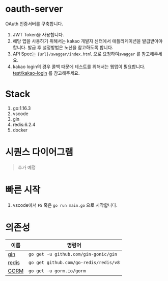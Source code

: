 # oauth-server

OAuth 인증서버를 구축합니다.

1. JWT Token을 사용합니다.
1. 해당 앱을 사용하기 위해서는 kakao 개발자 센터에서 애플리케이션을 발급받아야 합니다. 발급 후 설정방법은 노션을 참고하도록 합니다.
1. API Spec는 `{url}/swagger/index.html` 으로 요청하여`swagger` 를 참고해주세요.
1. kakao login의 경우 콜백 때문에 테스트를 위해서는 웹앱이 필요합니다. [test/kakao-login](./test/kakao-login) 를 참고해주세요.

# Stack

1. go:1.16.3
1. vscode
1. gin
1. redis:6.2.4
1. docker

# 시퀀스 다이어그램

> 추가 예정

# 빠른 시작

1. vscode에서 `F5` 혹은 `go run main.go` 으로 시작합니다.

# 의존성

| 이름                                       | 명령어                                |
| ------------------------------------------ | ------------------------------------- |
| [gin](https://github.com/gin-gonic/gin)    | `go get -u github.com/gin-gonic/gin`  |
| [redis](https://github.com/go-redis/redis) | `go get github.com/go-redis/redis/v8` |
| [GORM](https://github.com/go-gorm/gorm)    | `go get -u gorm.io/gorm`              |
